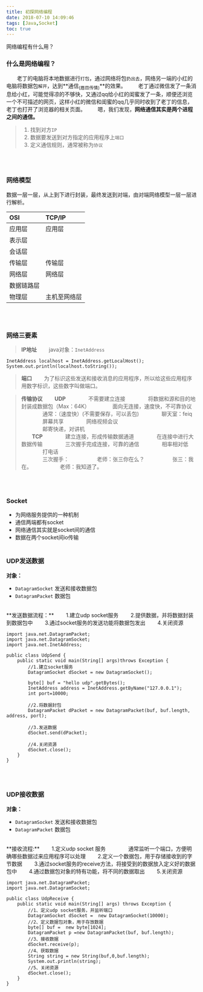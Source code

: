 ```yaml
---
title: 初探网络编程
date: 2018-07-10 14:09:46
tags: [Java,Socket]
toc: true
---
```

网络编程有什么用？
<!--more-->
### 什么是网络编程？
&ensp;&ensp;&ensp;&ensp;老丁的电脑将本地数据进行``打包``，通过网络将包``扔出去``，网络另一端的小红的电脑将数据包``解开``，达到**通信<sub>(眉目传情)</sub>**的效果。
&ensp;&ensp;&ensp;&ensp;老丁通过微信发了一条消息给小红，可能觉得凉的不够快，又通过qq给小红的闺蜜发了一条，顺便还浏览一个不可描述的网页，这样小红的微信和闺蜜的qq几乎同时收到了老丁的信息，老丁也打开了浏览器的相关页面。
&ensp;&ensp;&ensp;&ensp;嗯，我们发现，**网络通信其实是两个进程之间的通信。**

> 1. 找到对方``IP``
> 2. 数据要发送到对方指定的应用程序上``端口``
> 3. 定义通信规则，通常被称为``协议``

<br><br>
### 网络模型
数据一层一层，从上到下进行封装，最终发送到对端，由对端网络模型一层一层进行解析。

|  OSI        |  TCP/IP  |
| :--------   | :-----  |
|应用层       | 应用层|
|表示层       ||
|会话层       ||
|传输层       |传输层|
|网络层       |网络层|
|数据链路层   ||
|物理层       |主机至网络层|

<br><br>
### 网络三要素
>**IP地址**
>&ensp;&ensp;&ensp;&ensp;java对象：``InetAddress``
``` prettyprint
InetAddress localhost = InetAddress.getLocalHost();
System.out.println(localhost.toString());
```

>**端口**
>&ensp;&ensp;&ensp;&ensp;为了标识这些发送和接收消息的应用程序，所以给这些应用程序用数字标识，这些数字叫做端口。

>**传输协议**
>&ensp;&ensp;&ensp;&ensp;**UDP**
>&ensp;&ensp;&ensp;&ensp;&ensp;&ensp;&ensp;&ensp;不需要建立连接
>&ensp;&ensp;&ensp;&ensp;&ensp;&ensp;&ensp;&ensp;将数据和源和目的地封装成数据包（Max：64K）
>&ensp;&ensp;&ensp;&ensp;&ensp;&ensp;&ensp;&ensp;面向无连接，速度快，不可靠协议<br>
>&ensp;&ensp;&ensp;&ensp;&ensp;&ensp;&ensp;&ensp;通常：（速度快）(不需要保存，可以丢包)
>&ensp;&ensp;&ensp;&ensp;&ensp;&ensp;&ensp;&ensp;聊天室：feiq
>&ensp;&ensp;&ensp;&ensp;&ensp;&ensp;&ensp;&ensp;屏幕共享
>&ensp;&ensp;&ensp;&ensp;&ensp;&ensp;&ensp;&ensp;网络视频会议<br>
>&ensp;&ensp;&ensp;&ensp;&ensp;&ensp;&ensp;&ensp;邮寄快递，对讲机
><br>
>&ensp;&ensp;&ensp;&ensp;**TCP**
>&ensp;&ensp;&ensp;&ensp;&ensp;&ensp;&ensp;&ensp;建立连接，形成传输数据通道
>&ensp;&ensp;&ensp;&ensp;&ensp;&ensp;&ensp;&ensp;在连接中进行大数据传输
>&ensp;&ensp;&ensp;&ensp;&ensp;&ensp;&ensp;&ensp;三次握手完成连接，可靠的通信
>&ensp;&ensp;&ensp;&ensp;&ensp;&ensp;&ensp;&ensp;相率相对低<br>
>&ensp;&ensp;&ensp;&ensp;&ensp;&ensp;&ensp;&ensp;打电话<br>
>&ensp;&ensp;&ensp;&ensp;&ensp;&ensp;&ensp;&ensp;三次握手：
>&ensp;&ensp;&ensp;&ensp;&ensp;&ensp;&ensp;&ensp;&ensp;&ensp;老师：张三你在么？
>&ensp;&ensp;&ensp;&ensp;&ensp;&ensp;&ensp;&ensp;&ensp;&ensp;张三：我在。
>&ensp;&ensp;&ensp;&ensp;&ensp;&ensp;&ensp;&ensp;&ensp;&ensp;老师：我知道了。

<br><br>
### Socket
* 为网络服务提供的一种机制
* 通信两端都有socket
* 网络通信其实就是socket间的通信
* 数据在两个socket间io传输
<br><br>
### UDP发送数据
**对象：**
* `DatagramSocket` 发送和接收数据包
* `DatagramPacket` 数据包
<br>
**发送数据流程：**
&ensp;&ensp;&ensp;&ensp;1.建立udp socket服务
&ensp;&ensp;&ensp;&ensp;2.提供数据，并将数据封装到数据包中
&ensp;&ensp;&ensp;&ensp;3.通过socket服务的发送功能将数据包发出
&ensp;&ensp;&ensp;&ensp;4.关闭资源

```prettyprint
import java.net.DatagramPacket;
import java.net.DatagramSocket;
import java.net.InetAddress;

public class UdpSend {
	public static void main(String[] args)throws Exception {
		//1.建立socket服务
		DatagramSocket dSocket = new DatagramSocket();

		byte[] buf = "hello udp".getBytes();
		InetAddress address = InetAddress.getByName("127.0.0.1");
		int port=10000;

		//2.将数据封包
		DatagramPacket dPacket = new DatagramPacket(buf, buf.length, address, port);

		//3.发送数据
		dSocket.send(dPacket);

		//4.关闭资源
		dSocket.close();
	}
}
```
<br><br>

### UDP接收数据
**对象：**
* `DatagramSocket` 发送和接收数据包
* `DatagramPacket` 数据包
<br>
**接收流程:**
&ensp;&ensp;&ensp;&ensp;1.定义udp socket 服务
&ensp;&ensp;&ensp;&ensp;&ensp;&ensp;&ensp;&ensp;通常监听一个端口，方便明确哪些数据过来应用程序可以处理
&ensp;&ensp;&ensp;&ensp;2.定义一个数据包，用于存储接收到的字节数据
&ensp;&ensp;&ensp;&ensp;3.通过socket服务的receive方法，将接受到的数据放入定义好的数据包中
&ensp;&ensp;&ensp;&ensp;4.通过数据包对象的特有功能，将不同的数据取出
&ensp;&ensp;&ensp;&ensp;5.关闭资源

```prettyprint
import java.net.DatagramPacket;
import java.net.DatagramSocket;

public class UdpReceive {
	public static void main(String[] args) throws Exception {
		//1、定义udp socket服务，并监听端口
		DatagramSocket dSocket =  new DatagramSocket(10000);
		//2、定义数据包对象，用于存放数据
		byte[] buf =  new byte[1024];
		DatagramPacket p =new DatagramPacket(buf, buf.length);
		//3、接收数据
		dSocket.receive(p);
		//4、获取数据
		String string = new String(buf,0,buf.length);
		System.out.println(string);
		//5、关闭资源
		dSocket.close();
	}
}
```
